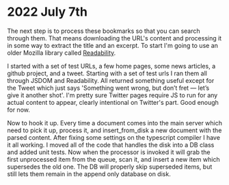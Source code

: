 # 2022 July 7th

The next step is to process these bookmarks so that you can search through them. That
means downloading the URL's content and processing it in some way to extract the title
and an excerpt. To start I'm going to use an older Mozilla library 
called [Readability](https://www.npmjs.com/package/@mozilla/readability#nodejs-usage).

I started with a set of test URLs, a few home pages, some news articles, a github project, 
and a tweet. Starting with a set of test urls I ran them all through JSDOM and Readability. 
All returned something useful except for the Tweet which just says
'Something went wrong, but don’t fret — let’s give it another shot'.  I'm pretty sure Twitter
pages require JS to run for any actual content to appear, clearly intentional on Twitter's
part. Good enough for now.

Now to hook it up. Every time a document comes into the main server which need to pick it up,
process it, and insert_from_disk a new document with the parsed content. After fixing some settings
on the typescript compiler I have it all working.  I moved all of the code that handles the disk
into a DB class and added unit tests. Now when the processor is invoked it will grab the first
unprocessed item from the queue, scan it, and insert a new item which supersedes the old one.  The
DB will properly skip superseded items, but still lets them remain in the append only database on
disk.




